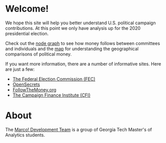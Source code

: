 # Welcome!

We hope this site will help you better understand U.S. political campaign contributions. At this point we only have analysis up for the 2020 presidential election.

Check out the [node graph](/node-graph/) to see how money follows between committees and individuals and the [map](/map/) for understanding the geographical comparisons of political money.

If you want more information, there are a number of informative sites. Here are just a few:

* [The Federal Election Commission (FEC)](https://www.fec.gov/)
* [OpenSecrets](https://www.opensecrets.org/)
* [FollowTheMoney.org](https://www.followthemoney.org/)
* [The Campaign Finance Institute (CFI)](http://www.cfinst.org/)

# About

The [Marco! Development Team](https://github.com/marco-team) is a group of Georgia Tech Master's of Analytics students.